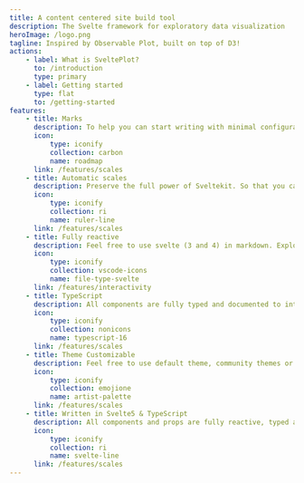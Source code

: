 ```yaml
---
title: A content centered site build tool
description: The Svelte framework for exploratory data visualization
heroImage: /logo.png
tagline: Inspired by Observable Plot, built on top of D3!
actions:
    - label: What is SveltePlot?
      to: /introduction
      type: primary
    - label: Getting started
      type: flat
      to: /getting-started
features:
    - title: Marks
      description: To help you can start writing with minimal configuration.
      icon:
          type: iconify
          collection: carbon
          name: roadmap
      link: /features/scales
    - title: Automatic scales
      description: Preserve the full power of Sveltekit. So that you can do more than SSG.
      icon:
          type: iconify
          collection: ri
          name: ruler-line
      link: /features/scales
    - title: Fully reactive
      description: Feel free to use svelte (3 and 4) in markdown. Explore infinite possibilities.
      icon:
          type: iconify
          collection: vscode-icons
          name: file-type-svelte
      link: /features/interactivity
    - title: TypeScript
      description: All components are fully typed and documented to integrate with VSCode
      icon:
          type: iconify
          collection: nonicons
          name: typescript-16
      link: /features/scales
    - title: Theme Customizable
      description: Feel free to use default theme, community themes or write your own.
      icon:
          type: iconify
          collection: emojione
          name: artist-palette
      link: /features/scales
    - title: Written in Svelte5 & TypeScript
      description: All components and props are fully reactive, typed and documented!
      icon:
          type: iconify
          collection: ri
          name: svelte-line
      link: /features/scales
---
```


<style>
  :global(.intro .description) {
    font-size: 3.5rem!important;
    font-weight: 700!important;
    line-height: 1.1!important;
  }
</style>
